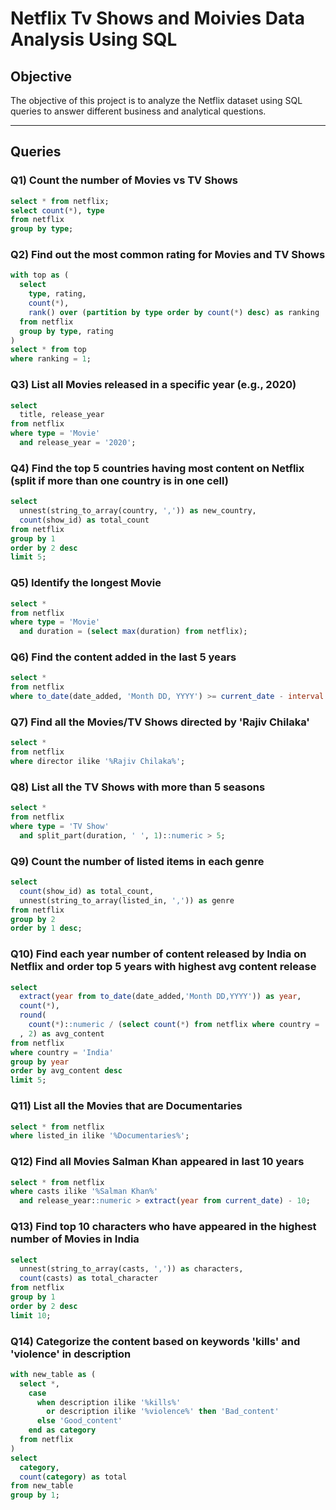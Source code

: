 # Netflix Tv Shows and Moivies Data Analysis Using SQL

## Objective  
The objective of this project is to analyze the Netflix dataset using SQL queries to answer different business and analytical questions.  

---

## Queries  

### Q1) Count the number of Movies vs TV Shows  
```sql
select * from netflix;
select count(*), type
from netflix
group by type;
```

### Q2) Find out the most common rating for Movies and TV Shows  
```sql
with top as (
  select 
    type, rating,
    count(*),
    rank() over (partition by type order by count(*) desc) as ranking
  from netflix
  group by type, rating
)
select * from top
where ranking = 1;
```

### Q3) List all Movies released in a specific year (e.g., 2020)  
```sql
select
  title, release_year
from netflix
where type = 'Movie'
  and release_year = '2020';
```

### Q4) Find the top 5 countries having most content on Netflix (split if more than one country is in one cell)  
```sql
select 
  unnest(string_to_array(country, ',')) as new_country,
  count(show_id) as total_count
from netflix
group by 1
order by 2 desc
limit 5;
```

### Q5) Identify the longest Movie  
```sql
select *
from netflix
where type = 'Movie'
  and duration = (select max(duration) from netflix);
```

### Q6) Find the content added in the last 5 years  
```sql
select *
from netflix
where to_date(date_added, 'Month DD, YYYY') >= current_date - interval '5 years';
```

### Q7) Find all the Movies/TV Shows directed by 'Rajiv Chilaka'  
```sql
select *
from netflix
where director ilike '%Rajiv Chilaka%';
```

### Q8) List all the TV Shows with more than 5 seasons  
```sql
select *
from netflix
where type = 'TV Show'
  and split_part(duration, ' ', 1)::numeric > 5;
```

### Q9) Count the number of listed items in each genre  
```sql
select
  count(show_id) as total_count,
  unnest(string_to_array(listed_in, ',')) as genre
from netflix
group by 2
order by 1 desc;
```

### Q10) Find each year number of content released by India on Netflix and order top 5 years with highest avg content release  
```sql
select
  extract(year from to_date(date_added,'Month DD,YYYY')) as year,
  count(*),
  round(
    count(*)::numeric / (select count(*) from netflix where country = 'India')::numeric * 100
  , 2) as avg_content
from netflix 
where country = 'India'
group by year
order by avg_content desc
limit 5;
```

### Q11) List all the Movies that are Documentaries  
```sql
select * from netflix
where listed_in ilike '%Documentaries%';
```

### Q12) Find all Movies Salman Khan appeared in last 10 years  
```sql
select * from netflix
where casts ilike '%Salman Khan%'
  and release_year::numeric > extract(year from current_date) - 10;
```

### Q13) Find top 10 characters who have appeared in the highest number of Movies in India  
```sql
select
  unnest(string_to_array(casts, ',')) as characters,
  count(casts) as total_character
from netflix
group by 1
order by 2 desc
limit 10;
```

### Q14) Categorize the content based on keywords 'kills' and 'violence' in description  
```sql
with new_table as (
  select *,
    case
      when description ilike '%kills%' 
        or description ilike '%violence%' then 'Bad_content'
      else 'Good_content'
    end as category
  from netflix
)
select
  category,
  count(category) as total
from new_table
group by 1;
